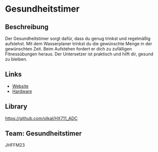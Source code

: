 # Gesundheitstimer

## Beschreibung
Der Gesundheitstimer sorgt dafür, dass du genug trinkst und regelmäßig aufstehst. Mit dem Wasserplaner trinkst du die gewünschte Menge in der gewünschten Zeit. Beim Aufstehen fordert er dich zu zufälligen Fitnessübungen heraus. Der Untersetzer ist praktisch und hilft dir, gesund zu bleiben.

## Links
* [Website](https://github.com/Jugendhackt/Gesundheitstimer-Website)
* [Hardware](https://github.com/Jugendhackt/Gesundheitstimer-hardware)

## Library
https://github.com/olkal/HX711_ADC 

## Team: Gesundheitstimer

JHFFM23

